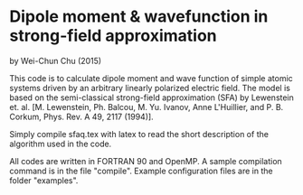 # Dipole moment & wavefunction in strong-field approximation

by Wei-Chun Chu (2015)

This code is to calculate dipole moment and wave function of simple
atomic systems driven by an arbitrary linearly polarized electric field.
The model is based on the semi-classical strong-field approximation
(SFA) by Lewenstein et. al. [M. Lewenstein, Ph. Balcou, M. Yu. Ivanov,
Anne L'Huillier, and P. B. Corkum, Phys. Rev. A 49, 2117 (1994)].

Simply compile sfaq.tex with latex to read the short description of the
algorithm used in the code.

All codes are written in FORTRAN 90 and OpenMP. A sample compilation
command is in the file "compile". Example configuration files are in
the folder "examples".
